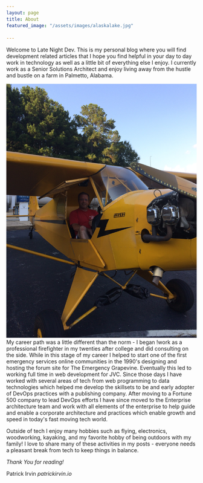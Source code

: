 ```yaml
---
layout: page
title: About
featured_image: "/assets/images/alaskalake.jpg"

---
```

Welcome to Late Night Dev.  This is my personal blog where you will find development related articles that I hope you find helpful in your day to day work in technology as well as a little bit of everything else I enjoy. I currently work as a Senior Solutions Architect and enjoy living away from the hustle and bustle on a farm in Palmetto, Alabama.

![patrickirvin.io](/assets/images/2017-08-19_18-09-41_997.jpeg?nf_resize=smartcrop&w=300&h=300#right)
My career path was a little different than the norm - I began !work as a professional firefighter in my twenties after college and did consulting on the side.  While in this stage of my career I helped to start one of the first emergency services online communities in the 1990's designing and hosting the forum site for The Emergency Grapevine. Eventually this led to working full time in web development for JVC. Since those days I have worked with several areas of tech from web programming to data technologies which helped me develop the skillsets to be and early adopter of DevOps practices with a publishing company.  After moving to a Fortune 500 company to lead DevOps efforts I have since moved to the Enterprise architecture team and work with all elements of the enterprise to help guide and enable a corporate architecture and practices which enable growth and speed in today's fast moving tech world.

Outside of tech I enjoy many hobbies such as flying, electronics, woodworking, kayaking, and my favorite hobby of being outdoors with my family!  I love to share many of these activities in my posts - everyone needs a pleasant break from tech to keep things in balance.

_Thank You for reading!_

Patrick Irvin
_patrickirvin.io_